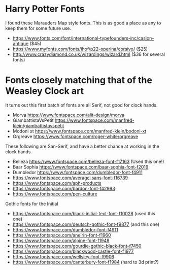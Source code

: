 # Harry Potter Fonts

 I found these Marauders Map style fonts. This is as good a place as
 any to keep them for some future use.

* <https://www.fonts.com/font/international-typefounders-inc/caslon-antique>  ($45)
* <https://www.myfonts.com/fonts/ihof/p22-operina/corsivo/> ($25)
* <http://www.crazydiamond.co.uk/wizardings/wizard.html> ($36 for several fonts)


# Fonts closely matching that of the Weasley Clock art

It turns out this first batch of fonts are all Serif, not good for clock hands.

* Morva <https://www.fontspace.com/alit-design/morva>
* GiambattistaVsPetit <https://www.fontspace.com/manfred-klein/giambattistavspetit>
* Modoni xt <https://www.fontspace.com/manfred-klein/bodoni-xt>
* Orgreave <https://www.fontspace.com/roger-white/orgreave>


These following are San-Serif, and have a better chance at working in the clock hands.

* Belleza <https://www.fontspace.com/belleza-font-f17163> (Used this one!)
* Baar Sophia <https://www.fontspace.com/baar-sophia-font-f2019>
* Dumbledor <https://www.fontspace.com/dumbledor-font-f4911>
* <https://www.fontspace.com/average-sans-font-f16739>
* <https://www.fontspace.com/aph-products>
* <https://www.fontspace.com/bardon-font-f42993>
* <https://www.fontspace.com/pen-culture>

Gothic fonts for the Initial
* https://www.fontspace.com/black-initial-text-font-f10028 (used this one)
* https://www.fontspace.com/deutsch-gothic-font-f9877 (and this one)
* https://www.fontspace.com/dumbledor-font-f4911
* https://www.fontspace.com/aneirin-font-f1960
* https://www.fontspace.com/alpine-font-f1948
* https://www.fontspace.com/gourdie-gothic-black-font-f7450
* https://www.fontspace.com/blackwood-castle-font-f1977
* https://www.fontspace.com/wellsley-font-f9906
* https://www.fontspace.com/canterbury-font-f1984 (hard to 3d print?)

